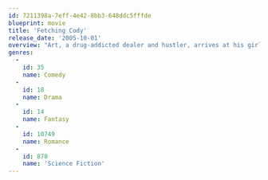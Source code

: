 ```yaml
---
id: 7211398a-7eff-4e42-8bb3-648ddc5fffde
blueprint: movie
title: 'Fetching Cody'
release_date: '2005-10-01'
overview: "Art, a drug-addicted dealer and hustler, arrives at his girlfriend Cody's apartment to find that she has overdosed on heroin. He tries to fix things by traveling back in time in an attempt to prevent her death."
genres:
  -
    id: 35
    name: Comedy
  -
    id: 18
    name: Drama
  -
    id: 14
    name: Fantasy
  -
    id: 10749
    name: Romance
  -
    id: 878
    name: 'Science Fiction'
---
```

